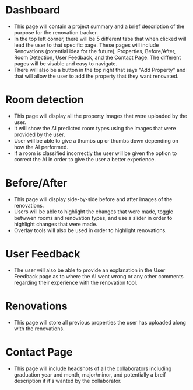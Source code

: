 # Dashboard 
- This page will contain a project summary and a brief description of the purpose for the renovation tracker.
- In the top left corner, there will be 5 different tabs that when clicked will lead the user to that specific page. These pages will include Renovations (potential idea for the future), Properties, Before/After, Room Detection, User Feedback, and the Contact Page. The different pages will be visable and easy to navigate. 
- There will also be a button in the top right that says "Add Property" and that will allow the user to add the property that they want renovated. 

# Room detection 
- This page will display all the property images that were uploaded by the user.
- It will show the AI predicted room types using the images that were provided  by the user. 
- User will be able to give a thumbs up or thumbs down depending on how the AI performed.
- If a room is classified incorrectly the user will be given the option to correct the AI in order to give the user a better experience.

# Before/After
- This page will display side-by-side before and after images of the renovations.
- Users will be able to highlight the changes that were made, toggle betwwen rooms and renovation types, and use a slider in order to highlight changes that were made.
- Overlay tools will also be used in order to highlight renovations.

# User Feedback
- The user will also be able to provide an explanation in the User Feedback page as to where the AI went wrong or any other comments regarding their experience with the renovation tool.

# Renovations
- This page will store all previous properties the user has uploaded along with the renovations.

# Contact Page 
- This page will include headshots of all the collaborators including graduation year and month, major/minor, and potentially a breif description if it's wanted by the collaborator. 

